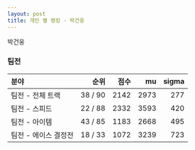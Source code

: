```yaml
---
layout: post
title: 개인 별 랭킹 - 박건웅
---
```


박건웅


### 팀전

| 분야 | 순위 | 점수 | mu | sigma |
|:---|---:|---:|---:|---:|
| 팀전 - 전체 트랙 | 38 / 90 | 2142 | 2973 | 277 |
| 팀전 - 스피드 | 22 / 88 | 2332 | 3593 | 420 |
| 팀전 - 아이템 | 43 / 85 | 1183 | 2668 | 495 |
| 팀전 - 에이스 결정전 | 18 / 33 | 1072 | 3239 | 723 |
